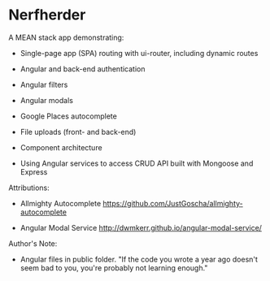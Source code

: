 # Nerfherder #

A MEAN stack app demonstrating:

* Single-page app (SPA) routing with ui-router, including dynamic routes

* Angular and back-end authentication

* Angular filters

* Angular modals

* Google Places autocomplete

* File uploads (front- and back-end)

* Component architecture

* Using Angular services to access CRUD API built with Mongoose and Express

Attributions:

* Allmighty Autocomplete https://github.com/JustGoscha/allmighty-autocomplete

* Angular Modal Service http://dwmkerr.github.io/angular-modal-service/

Author's Note:

* Angular files in public folder. "If the code you wrote a year ago doesn't seem bad to you, you're probably not learning enough."
